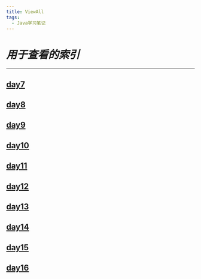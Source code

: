```yaml
---
title: ViewAll
tags:
  - Java学习笔记
---
```


# _用于查看的索引_

* * * * * *

## [day7](https://ba1oretto.com/_posts/1970-01-01-day7)  
## [day8](https://ba1oretto.com/_posts/1970-01-01-day8)  
## [day9](https://ba1oretto.com/_posts/1970-01-01-day9)  
## [day10](https://ba1oretto.com/_posts/1970-01-01-day10)  
## [day11](https://ba1oretto.com/_posts/1970-01-01-day11)  
## [day12](https://ba1oretto.com/_posts/1970-01-01-day12)  
## [day13](https://ba1oretto.com/_posts/1970-01-01-day13)  
## [day14](https://ba1oretto.com/_posts/1970-01-01-day14)  
## [day15](https://ba1oretto.com/_posts/1970-01-01-day15)  
## [day16](https://ba1oretto.com/_posts/1970-01-01-day16)  